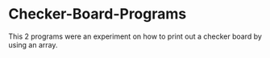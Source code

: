 # Checker-Board-Programs
This 2 programs were an experiment on how to print out a checker board by using an array.
